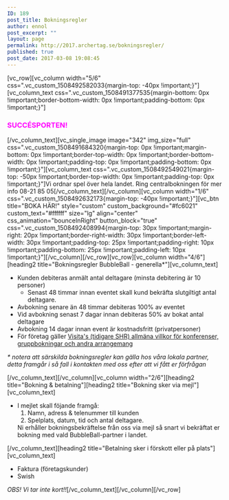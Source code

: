 ```yaml
---
ID: 189
post_title: Bokningsregler
author: ennol
post_excerpt: ""
layout: page
permalink: http://2017.archertag.se/bokningsregler/
published: true
post_date: 2017-03-08 19:08:45
---
```

[vc_row][vc_column width="5/6" css=".vc_custom_1508492582033{margin-top: -40px !important;}"][vc_column_text css=".vc_custom_1508491377535{margin-bottom: 0px !important;border-bottom-width: 0px !important;padding-bottom: 0px !important;}"]
<h3><span style="color: #ff00ff;"><strong>SUCCÉSPORTEN!</strong></span></h3>
[/vc_column_text][vc_single_image image="342" img_size="full" css=".vc_custom_1508491684320{margin-top: 0px !important;margin-bottom: 0px !important;border-top-width: 0px !important;border-bottom-width: 0px !important;padding-top: 0px !important;padding-bottom: 0px !important;}"][vc_column_text css=".vc_custom_1508492549021{margin-top: -50px !important;border-top-width: 0px !important;padding-top: 0px !important;}"]Vi ordnar spel över hela landet. Ring centralbokningen för mer info 08-21 85 05[/vc_column_text][/vc_column][vc_column width="1/6" css=".vc_custom_1508492632173{margin-top: -40px !important;}"][vc_btn title="BOKA HÄR!" style="custom" custom_background="#fc6021" custom_text="#ffffff" size="lg" align="center" css_animation="bounceInRight" button_block="true" css=".vc_custom_1508492408994{margin-top: 30px !important;margin-right: 20px !important;border-right-width: 30px !important;border-left-width: 30px !important;padding-top: 25px !important;padding-right: 10px !important;padding-bottom: 25px !important;padding-left: 10px !important;}"][/vc_column][/vc_row][vc_row][vc_column width="4/6"][heading2 title="Bokningsregler BubbleBall - generella*"][vc_column_text]
<div id="block_container_91110170" class="block_container standard_text_block text_block">
<div id="block_91110170">
<div id="block_91110170_text_content" class="text_content">
<ul>
 	<li>Kunden debiteras anmält antal deltagare (minsta debitering är 10 personer)
<ul>
 	<li>Senast 48 timmar innan eventet skall kund bekräfta slutgiltigt antal deltagare.</li>
</ul>
</li>
 	<li>Avbokning senare än 48 timmar debiteras 100% av eventet</li>
 	<li>Vid avbokning senast 7 dagar innan debiteras 50% av bokat antal deltagare</li>
 	<li>Avbokning 14 dagar innan event är kostnadsfritt (privatpersoner)</li>
 	<li>För företag gäller <a href="http://www.visita.se/globalassets/mitt-foretag/bokningsregler/allmanna-villkor141101_konferenser_gruppbokningar.pdf" target="_blank" rel="noopener">Visita's (tidigare SHR) allmäna villkor för konferenser, gruppbokningar och andra arrangemang</a></li>
</ul>
</div>
</div>
<div class="clearer"></div>
</div>
<div id="block_container_98454015" class="block_container standard_text_block text_block">
<div id="block_98454015">
<div id="block_98454015_text_content" class="text_content">

<em>* notera att särskilda bokningsregler kan gälla hos våra lokala partner, detta framgår i så fall i kontakten med oss efter att vi fått er förfrågan</em>

</div>
</div>
</div>
[/vc_column_text][/vc_column][vc_column width="2/6"][heading2 title="Bokning &amp; betalning"][heading2 title="Bokning sker via mejl"][vc_column_text]
<ul>
 	<li>I mejlet skall föjande framgå:
<ol>
 	<li>Namn, adress &amp; telenummer till kunden</li>
 	<li>Spelplats, datum, tid och antal deltagare.</li>
</ol>
Ni erhåller bokningsbekräftelse från oss via mejl så snart vi bekräftat er bokning med vald BubbleBall-partner i landet.</li>
</ul>
[/vc_column_text][heading2 title="Betalning sker i förskott eller på plats"][vc_column_text]
<ul>
 	<li>Faktura (företagskunder)</li>
 	<li>Swish</li>
</ul>
<em>OBS! Vi tar inte kort!!</em>[/vc_column_text][/vc_column][/vc_row]